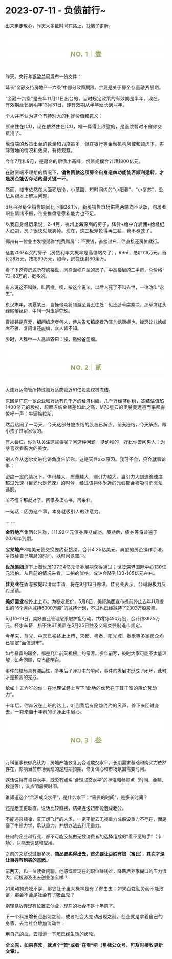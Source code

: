 # 2023-07-11 - 负债前行~

<p style="visibility: visible;">出来走走散心，昨天大多数时间在路上，耽搁了更新。</p><p style="outline: 0px;font-family: system-ui, -apple-system, BlinkMacSystemFont, &quot;Helvetica Neue&quot;, &quot;PingFang SC&quot;, &quot;Hiragino Sans GB&quot;, &quot;Microsoft YaHei UI&quot;, &quot;Microsoft YaHei&quot;, Arial, sans-serif;letter-spacing: 0.544px;text-wrap: wrap;background-color: rgb(255, 255, 255);visibility: visible;"><br style="outline: 0px;visibility: visible;"><br style="outline: 0px;visibility: visible;"></p><p style="outline: 0px;letter-spacing: 0.544px;text-wrap: wrap;color: rgb(34, 34, 34);font-family: -apple-system-font, system-ui, &quot;Helvetica Neue&quot;, &quot;PingFang SC&quot;, &quot;Hiragino Sans GB&quot;, &quot;Microsoft YaHei UI&quot;, &quot;Microsoft YaHei&quot;, Arial, sans-serif;background-color: rgb(255, 255, 255);text-align: center;visibility: visible;"><span style="outline: 0px;font-weight: bold;line-height: 25px;color: rgb(149, 169, 103);font-size: 20px;visibility: visible;">NO. 1｜壹</span></p><p style="outline: 0px;letter-spacing: 0.544px;text-wrap: wrap;color: rgb(34, 34, 34);font-family: -apple-system-font, system-ui, &quot;Helvetica Neue&quot;, &quot;PingFang SC&quot;, &quot;Hiragino Sans GB&quot;, &quot;Microsoft YaHei UI&quot;, &quot;Microsoft YaHei&quot;, Arial, sans-serif;background-color: rgb(255, 255, 255);text-align: center;visibility: visible;"><br style="outline: 0px;visibility: visible;"></p><p style="visibility: visible;">昨天，央行与银监总局发布一份文件：</p><p style="visibility: visible;">延长“金融支持房地产十六条”中部分政策期限。主要是<span style="letter-spacing: 0.578px; text-wrap: wrap; visibility: visible;">关于房企存量融资展期。</span><span style="letter-spacing: 0.578px; text-wrap: wrap; visibility: visible;"></span></p><p style="visibility: visible;"><span style="letter-spacing: 0.578px; text-wrap: wrap; visibility: visible;">“金融十六条”是去年11月11日出台的，当时规定政策的有效期是半年，现在，有效期延长到明年12月31日。即有效期从半年延长到两年。<br style="visibility: visible;"></span></p><p style="visibility: visible;"><span style="letter-spacing: 0.578px; text-wrap: wrap; visibility: visible;">个人并不认为这个有特别大的利好价值和意义：<br style="visibility: visible;"></span></p><p style="visibility: visible;"><span style="letter-spacing: 0.578px; text-wrap: wrap; visibility: visible;">原来住在ICU，现在依然住在ICU，唯一算得上欣慰的，是医院暂时不催你交费用了。</span></p><p style="visibility: visible;"><span style="letter-spacing: 0.578px; text-wrap: wrap; visibility: visible;">融资端的政策出台的数量和力度虽多，但在银行等金融机构风控和顾虑下，实际落地的情况和效果，有待观察。</span></p><p style="visibility: visible;"><span style="letter-spacing: 0.578px; text-wrap: wrap; visibility: visible;">今年7月和9月，是房企的偿债小高峰，偿债规模合计超1800亿元。<br style="visibility: visible;"></span></p><p style="visibility: visible;"><span style="letter-spacing: 0.578px; text-wrap: wrap; visibility: visible;">在融资端不理想的情况下，<strong style="visibility: visible;">销售回款这项房企自身造血功能能否顺利运转，才是房企能否存活的最关键一环</strong>。</span></p><p style="visibility: visible;"><span style="letter-spacing: 0.578px; text-wrap: wrap; visibility: visible;"><span style="letter-spacing: 0.578px; text-wrap: wrap; visibility: visible;"></span><span style="letter-spacing: 0.578px; text-wrap: wrap; visibility: visible;">然而，楼市依然在大面积趋冷，小范围、短时间内的“小阳春”、“小复苏”，没法从根本上解决问题。</span></span></p><p style="visibility: visible;"><span style="letter-spacing: 0.578px; text-wrap: wrap; visibility: visible;"><span style="letter-spacing: 0.578px; text-wrap: wrap; visibility: visible;">6月百强房企销售额同比下降28.1%，新房销售市场供需两端均不活跃，购房者职业情绪不振，企业推盘意愿和能力也不足。<br style="visibility: visible;"></span></span></p><p style="visibility: visible;"><span style="letter-spacing: 0.578px; text-wrap: wrap; visibility: visible;">以我自身经历来说，2-4月，杭州上海深圳的房子，降价+给中介满佣+给经纪人红包，房子很快就能卖掉。</span><span style="letter-spacing: 0.578px; font-size: var(--articleFontsize); visibility: visible;">现在，这三板斧</span><span style="letter-spacing: 0.578px; font-size: var(--articleFontsize); visibility: visible;">抡得再生猛，</span><span style="letter-spacing: 0.578px; font-size: var(--articleFontsize); visibility: visible;">也不奏效了。</span></p><p style="visibility: visible;">郑州有一位业主发视频称“免费赠房”：不要钱，直接过户，你直接还房贷就行。<br style="visibility: visible;"></p><p style="visibility: visible;">这套2017年买的房子（<span style="letter-spacing: 0.578px; text-wrap: wrap; visibility: visible;">房贷利率大概率是高位站岗了）</span>，69㎡，总价118万元，首付28万元，按揭90万元，<span style="font-size: var(--articleFontsize); letter-spacing: 0.034em; visibility: visible;">如今，</span><span style="font-size: var(--articleFontsize); letter-spacing: 0.034em; visibility: visible;">房贷还剩80余万。</span></p><p style="visibility: visible;">看了下这套房源所在的楼盘，同样面积户型的房子，中高楼层的二手房，总价格73-83万的，挺多的。<br></p><p>有人说这不叫跌，叫回撤。噢，按这个说法，以后人死了不叫去世，一律改叫“永生”。</p><p>东汉末年，初夏某日，曹操带众将领游至曹丕住处：见丕卧草席乘凉，那草席红头绿尾蕾丝边，中间一对玉蟒夺珠。</p><p>曹操甚是喜爱，细问编席者何人，侍从告知编席者乃其儿媳甄姬也。操恐让儿媳编席不雅，复问谁还能编，众人皆不知。</p><p>少时，人群中一人高声答曰：操，甄姬爸能编。</p><p style="outline: 0px;font-family: system-ui, -apple-system, BlinkMacSystemFont, &quot;Helvetica Neue&quot;, &quot;PingFang SC&quot;, &quot;Hiragino Sans GB&quot;, &quot;Microsoft YaHei UI&quot;, &quot;Microsoft YaHei&quot;, Arial, sans-serif;letter-spacing: 0.544px;text-wrap: wrap;background-color: rgb(255, 255, 255);visibility: visible;"><br style="outline: 0px;visibility: visible;"><br style="outline: 0px;visibility: visible;"></p><p style="outline: 0px;letter-spacing: 0.544px;text-wrap: wrap;color: rgb(34, 34, 34);font-family: -apple-system-font, system-ui, &quot;Helvetica Neue&quot;, &quot;PingFang SC&quot;, &quot;Hiragino Sans GB&quot;, &quot;Microsoft YaHei UI&quot;, &quot;Microsoft YaHei&quot;, Arial, sans-serif;background-color: rgb(255, 255, 255);text-align: center;visibility: visible;"><span style="outline: 0px;font-weight: bold;line-height: 25px;color: rgb(149, 169, 103);font-size: 20px;visibility: visible;">NO. 2｜贰</span></p><p style="outline: 0px;letter-spacing: 0.544px;text-wrap: wrap;color: rgb(34, 34, 34);font-family: -apple-system-font, system-ui, &quot;Helvetica Neue&quot;, &quot;PingFang SC&quot;, &quot;Hiragino Sans GB&quot;, &quot;Microsoft YaHei UI&quot;, &quot;Microsoft YaHei&quot;, Arial, sans-serif;background-color: rgb(255, 255, 255);text-align: center;visibility: visible;"><br style="outline: 0px;visibility: visible;"></p><p>大连万达商管所持珠海万达商管近51亿股股权被冻结。</p><p>原因是广东一家企业和万达有几千万的经济纠纷。<span style="font-size: var(--articleFontsize);letter-spacing: 0.034em;">几千万经济纠纷，冻结估值</span><span style="font-size: var(--articleFontsize);letter-spacing: 0.034em;">超1400亿元的</span><span style="font-size: var(--articleFontsize);letter-spacing: 0.034em;">股权，</span><span style="font-size: var(--articleFontsize);letter-spacing: 0.034em;">超额冻结</span><span style="font-size: var(--articleFontsize);letter-spacing: 0.034em;">金额差</span><span style="font-size: var(--articleFontsize);letter-spacing: 0.034em;">如此之高</span><span style="font-size: var(--articleFontsize);letter-spacing: 0.034em;">，</span><span style="font-size: var(--articleFontsize);letter-spacing: 0.034em;">M78</span><span style="font-size: var(--articleFontsize);letter-spacing: 0.034em;">星云的奥特曼远道而来都得惊呼一声：</span><span style="font-size: var(--articleFontsize);letter-spacing: 0.034em;">牛逼格拉斯。</span></p><p><span style="letter-spacing: 0.578px;text-wrap: wrap;">然后</span><span style="letter-spacing: 0.578px;text-wrap: wrap;">热闹了一两天，今天</span><span style="letter-spacing: 0.578px;text-wrap: wrap;">这部分被冻结的</span><span style="letter-spacing: 0.578px;text-wrap: wrap;">股权</span><span style="letter-spacing: 0.578px;text-wrap: wrap;">已解冻。</span>前天冻结，今天解冻，跟小孩子过家家似的。</p><p>有人会杠，你为啥关注这些事呢？<span style="font-size: var(--articleFontsize);letter-spacing: 0.034em;">问这种问题，挺幼稚的</span><span style="font-size: var(--articleFontsize);letter-spacing: 0.034em;">，好比</span><span style="font-size: var(--articleFontsize);letter-spacing: 0.034em;">你</span><span style="font-size: var(--articleFontsize);letter-spacing: 0.034em;">去问男人：</span><span style="font-size: var(--articleFontsize);letter-spacing: 0.034em;">为啥喜欢看</span><span style="font-size: var(--articleFontsize);letter-spacing: 0.034em;">胸大的美女。</span></p><p><span style="font-size: var(--articleFontsize);letter-spacing: 0.034em;">别人会从达尔文进化论角度告诉你，这是天性xxx原因。我可不会，只会就事论事：</span></p><p><span style="font-size: var(--articleFontsize);letter-spacing: 0.034em;">密度一定的情况下，体积越大，质量越大，则引力越大。</span><span style="font-size: var(--articleFontsize);letter-spacing: 0.034em;">当引力大到逃逸速度超过光速（目光也是光速）的时候，经过该物体附近的光线都会被吸引而无法逃脱。</span></p><p>听不懂？那就对了，回家多读点书，再来杠。</p><p><span style="letter-spacing: 0.578px;font-size: var(--articleFontsize);">一句话：<span style="text-wrap: wrap;letter-spacing: 0.578px;">因为</span><span style="text-wrap: wrap;letter-spacing: 0.578px;">这个事，本身</span><span style="text-wrap: wrap;letter-spacing: 0.578px;">就吸引</span><span style="text-wrap: wrap;letter-spacing: 0.578px;">人的注意力</span><span style="text-wrap: wrap;letter-spacing: 0.578px;">。</span></span></p><p><span style="font-size: var(--articleFontsize);letter-spacing: 0.034em;">... ...</span></p><p><strong><span style="font-size: var(--articleFontsize);letter-spacing: 0.034em;">金科地产</span></strong><span style="font-size: var(--articleFontsize);letter-spacing: 0.034em;">集团公告称，111.92亿元债券展期成功。展期后，债券等将普遍于2026年到期。</span></p><p><strong><span style="font-size: var(--articleFontsize);letter-spacing: 0.034em;">宝龙地产</span></strong><span style="font-size: var(--articleFontsize);letter-spacing: 0.034em;">3笔美元债交换要约获接纳，合计4.35亿美元。典型的房企操作手法，争取给自己喘息的时间，以时间换空间。</span></p><p><strong><span style="font-size: var(--articleFontsize);letter-spacing: 0.034em;">世茂集团</span></strong><span style="font-size: var(--articleFontsize);letter-spacing: 0.034em;">旗下上海世茂137.34亿元债券展期获得通过；世茂深港国际中心130亿元流拍。从目前的情况来看，二拍的价格，或许会降到100-105亿元左右。</span></p><p><strong><span style="font-size: var(--articleFontsize);letter-spacing: 0.034em;">佳兆业</span></strong><span style="font-size: var(--articleFontsize);letter-spacing: 0.034em;">在香港</span><span style="font-size: var(--articleFontsize);letter-spacing: 0.034em;">被提起清盘申请，将在9月13日聆讯。佳兆业表示，公司将极力反对呈请。</span></p><p><strong><span style="font-size: var(--articleFontsize);letter-spacing: 0.034em;">美好置业</span></strong><span style="font-size: var(--articleFontsize);letter-spacing: 0.034em;">被终止上市。</span>为稳定股价，5月8日，美好集团宣布提前终止去年11月提出的“6个月内减持6000万股”的减持计划，不过也已经减持了2302万股股票。<br></p><p>5月10-16日，美好置业管理层采取护盘行动，共增持450万股，合计约397.5万元。<span style="font-size: var(--articleFontsize);letter-spacing: 0.034em;">杯水车薪，挡不住</span><span style="font-size: var(--articleFontsize);letter-spacing: 0.034em;">ST美置在5月25日</span><span style="font-size: var(--articleFontsize);letter-spacing: 0.034em;">触及</span><span style="font-size: var(--articleFontsize);letter-spacing: 0.034em;">交易类</span><span style="font-size: var(--articleFontsize);letter-spacing: 0.034em;">强制退市规定。</span></p><p><span style="letter-spacing: 0.578px;text-wrap: wrap;">今年来，蓝光、中天已被终止上市，宋都、粤泰、阳光城、泰禾等多家房企均已锁定“面值退市”。</span></p><p><span style="">如今暴雷的房企，都是几年前天机榜上的常客。多年前写，彼时大家可能不太能理解，如今回顾，应当能明白。</span></p><p><span style="">事件的结局具有滞后性，多年后子弹打中的瞬间，事件的发展才形成了闭环，此时才是预言的完成。</span></p><p style="letter-spacing: 0.578px;text-wrap: wrap;">恰如十五六岁的你，在地理试卷上写下“此地的优势在于其丰富的廉价劳动力”。</p><p style="letter-spacing: 0.578px;text-wrap: wrap;">十年后，你奔波在上班的路上，听到背后有隐隐约约的风声，停下来回过身去，一颗来自十年前的子弹正中眉心。</p><p style="outline: 0px;font-family: system-ui, -apple-system, BlinkMacSystemFont, &quot;Helvetica Neue&quot;, &quot;PingFang SC&quot;, &quot;Hiragino Sans GB&quot;, &quot;Microsoft YaHei UI&quot;, &quot;Microsoft YaHei&quot;, Arial, sans-serif;letter-spacing: 0.544px;text-wrap: wrap;background-color: rgb(255, 255, 255);visibility: visible;"><br style="outline: 0px;visibility: visible;"><br style="outline: 0px;visibility: visible;"></p><p style="outline: 0px;letter-spacing: 0.544px;text-wrap: wrap;color: rgb(34, 34, 34);font-family: -apple-system-font, system-ui, &quot;Helvetica Neue&quot;, &quot;PingFang SC&quot;, &quot;Hiragino Sans GB&quot;, &quot;Microsoft YaHei UI&quot;, &quot;Microsoft YaHei&quot;, Arial, sans-serif;background-color: rgb(255, 255, 255);text-align: center;visibility: visible;"><span style="outline: 0px;font-weight: bold;line-height: 25px;color: rgb(149, 169, 103);font-size: 20px;visibility: visible;">NO. 3｜叁</span></p><p style="outline: 0px;letter-spacing: 0.544px;text-wrap: wrap;color: rgb(34, 34, 34);font-family: -apple-system-font, system-ui, &quot;Helvetica Neue&quot;, &quot;PingFang SC&quot;, &quot;Hiragino Sans GB&quot;, &quot;Microsoft YaHei UI&quot;, &quot;Microsoft YaHei&quot;, Arial, sans-serif;background-color: rgb(255, 255, 255);text-align: center;visibility: visible;"><br style="outline: 0px;visibility: visible;"></p><p>万科董事长郁亮认为：房地产能恢复到合理成交水平，长期需求基础和购买力依然存在，影响当前市场表现的是短期预期，修复信心和市场氛围需要时间。<br></p><p>这话说得有领导水平，既没有点名“合理成交水平”的标准和参照点（时间、金额、数量等），又点明需要时间。</p><p>谁知道这个“合理成交水平”，是什么水平；“需要的时间”，是多长时间？</p><p>还是老王更耿直，说话比较直接，结果连泡妞都能泡成老公。<br></p><p><span style="">不能违背规律，真正想飞行的人类，一定不能去无视重力或假设重力不存在，而是懂了牛顿力学，承认重力，并想办法去利用重力。</span></p><p><span style="">任何的企业和行业，都不可能反抗由无数消费者的选择组成的“看不见的手”（市场），只能去调整和应用。</span></p><p>之前的文章说过很多次，<strong>商品要卖得出去，首先要让百姓有钱（富民），其次才是让百姓有购买的意愿。</strong></p><p>前两天，和一位读者闲聊。他感慨着现在的职位赚钱难，降薪后养家糊口的压力很大，问根源及出去创业怎么样？<br><span style="font-size: var(--articleFontsize);letter-spacing: 0.034em;"></span></p><p><span style="letter-spacing: 0.578px;text-wrap: wrap;">如果动物光吃不胖，那它肚子里大概率是有了寄生虫；</span><span style="font-size: var(--articleFontsize);letter-spacing: 0.034em;">如果百姓勤劳而不能致富，那会不会是</span><span style="font-size: var(--articleFontsize);letter-spacing: 0.034em;">社会有了吸血鬼？</span><span style="font-size: var(--articleFontsize);letter-spacing: 0.034em;"></span></p><p>别轻易放弃现有位置去创业，现在的社会不是十年前了。</p><p><span style="font-size: var(--articleFontsize);letter-spacing: 0.034em;">下一个科技增长点出现之前，或者社会大变动出现之前，创业就是拿着自己的身家，去给社会增加流动性：</span></p><p><span style="font-size: var(--articleFontsize);letter-spacing: 0.034em;">用自己的血，去润滑一下那已经生锈的齿轮。</span></p><p style="margin-bottom: 0px;"><span style="font-size: var(--articleFontsize);letter-spacing: 0.034em;"><strong style="outline: 0px;font-family: system-ui, -apple-system, BlinkMacSystemFont, &quot;Helvetica Neue&quot;, &quot;PingFang SC&quot;, &quot;Hiragino Sans GB&quot;, &quot;Microsoft YaHei UI&quot;, &quot;Microsoft YaHei&quot;, Arial, sans-serif;letter-spacing: 0.544px;text-wrap: wrap;background-color: rgb(255, 255, 255);color: rgb(34, 34, 34);font-size: 16px;"><span style="outline: 0px;font-size: 14px;">全文完，如果喜欢，就点个“赞”或者“在看”吧（星标公众号，可及时接收更新文章）。</span></strong></span></p><p style="display: none;"><mp-style-type data-value="3"></mp-style-type></p>